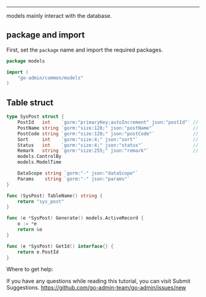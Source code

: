 
---

models mainly interact with the database.

## package and import

First, set the `package` name and import the required packages.

```go
package models

import (
	"go-admin/common/models"
)
```

## Table struct

```go
type SysPost struct {
	PostId   int    `gorm:"primaryKey;autoIncrement" json:"postId"` // Post ID
	PostName string `gorm:"size:128;" json:"postName"`              // Post name
	PostCode string `gorm:"size:128;" json:"postCode"`              // Post code
	Sort     int    `gorm:"size:4;" json:"sort"`                    // Sort order
	Status   int    `gorm:"size:4;" json:"status"`                  // Status
	Remark   string `gorm:"size:255;" json:"remark"`                // Description
	models.ControlBy
	models.ModelTime

	DataScope string `gorm:"-" json:"dataScope"`
	Params    string `gorm:"-" json:"params"`
}

func (SysPost) TableName() string {
	return "sys_post"
}

func (e *SysPost) Generate() models.ActiveRecord {
	o := *e
	return &o
}

func (e *SysPost) GetId() interface{} {
	return e.PostId
}
```
Where to get help:

If you have any questions while reading this tutorial, you can visit Submit Suggestions. https://github.com/go-admin-team/go-admin/issues/new